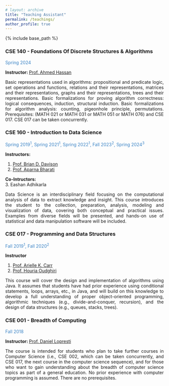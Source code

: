 ```yaml
---
# layout: archive
title: "Teaching Assistant"
permalink: /teachings/
author_profile: true
---
```


{% include base_path %}
<style>
hr { 
  display: block;
  margin-top: 0.5em;
  margin-bottom: 0.5em;
  margin-left: auto;
  margin-right: 40em;
  border-style: inset;
  border-width: 2px;
}
</style>

### CSE 140 - Foundations Of Discrete Structures & Algorithms
<p style="color: #3d85c6;">Spring 2024</p>

<b>Instructor: </b><u><a href="https://engineering.lehigh.edu/faculty/ahmed-hassan">Prof. Ahmed Hassan</a></u><br>

<p style="text-align: justify;">Basic representations used in algorithms: propositional and predicate logic, set operations and functions, relations and their representations, matrices and their representations, graphs and their representations, trees and their representations. Basic formalizations for proving algorithm correctness: logical consequences, induction, structural induction. Basic formalizations for algorithm analysis: counting, pigeonhole principle, permutations. Prerequisites: (MATH 021 or MATH 031 or MATH 051 or MATH 076) and CSE 017. CSE 017 can be taken concurrently.</p>

### CSE 160 - Introduction to Data Science
<p style="color: #3d85c6;">Spring 2019<sup>1</sup>, Spring 2021<sup>1</sup>, Spring 2022<sup>1</sup>, Fall 2023<sup>2</sup>, Spring 2024<sup>3</sup></p>

<b>Instructors:</b>
1. <u><a href="https://engineering.lehigh.edu/cse/faculty/724">Prof. Brian D. Davison</a></u>
2. <u><a href="https://engineering.lehigh.edu/cse/faculty/44810">Prof. Aparna Bharati</a></u><br>

<b>Co-Intructors:</b><br>
3. Eashan Adhikarla<br>

<p style="text-align: justify;">Data Science is an interdisciplinary field focusing on the computational analysis of data to extract knowledge and insight. This course introduces the student to the collection, preparation, analysis, modeling and visualization of data, covering both conceptual and practical issues. Examples from diverse fields will be presented, and hands-on use of statistical and data manipulation software will be included.</p>

### CSE 017 - Programming and Data Structures 
<p style="color: #3d85c6;">Fall 2019<sup>1</sup>, Fall 2020<sup>2</sup></p>

<b>Instructor</b>
1. <u><a href="https://engineering.lehigh.edu/cse/faculty/3011">Prof. Arielle K. Carr</a></u>
2. <u><a href="https://engineering.lehigh.edu/cse/faculty/11326">Prof. Houria Oudghiri</a></u><br>

<p style="text-align: justify;">This course will cover the design and implementation of algorithms using Java.
It assumes that students have had prior experience using conditional statements, loops, arrays, etc., in Java, and will build on this knowledge to develop a full understanding of proper object-oriented programming, algorithmic techniques (e.g., divide-and-conquer, recursion), and the design of data structures (e.g., queues, stacks, trees).</p>

### CSE 001 - Breadth of Computing
<p style="color: #3d85c6;">Fall 2018</p>

<b>Instructor: </b><u><a href="https://engineering.lehigh.edu/cse/faculty/732">Prof. Daniel Lopresti</a></u><br>

<p style="text-align: justify;">The course is intended for students who plan to take further courses in Computer Science (i.e., CSE 002, which can be taken concurrently, and CSE 017, the next course in the computer science sequence), and for those who want to gain understanding about the breadth of computer science topics as part of a general education. No prior experience with computer programming is assumed. There are no prerequisites.</p>
